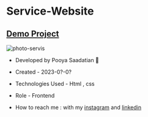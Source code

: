 # Service-Website
## [Demo Project](https://p-stn.github.io/Service-Website/)

![photo-servis](https://github.com/p-stn/Service-Website-Template/assets/63667741/7b61e7fd-311d-4f54-88e4-255751b53f25)


- Developed by Pooya Saadatian 🤙

-  Created - 2023-0?-0?

- Technologies Used - Html , css  

- Role - Frontend

- How to reach me : with my [instagram](https://instagram.com/poya_saadatian) and [linkedin](https://linkedin.com/in/pooya-saadatian-35ab24278)
